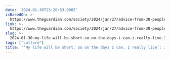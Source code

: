 ```yaml
---
date: '2024-01-30T23:20:53.000Z'
isBasedOn: >-
  https://www.theguardian.com/society/2024/jan/27/advice-from-30-people-who-really-started-living-when-they-found-out-they-were-dying
link: >-
  https://www.theguardian.com/society/2024/jan/27/advice-from-30-people-who-really-started-living-when-they-found-out-they-were-dying
slug: >-
  2024-01-30-my-life-will-be-short-so-on-the-days-i-can-i-really-live-30-dying-peop
tags: ["culture"]
title: '‘My life will be short. So on the days I can, I really live’: 30 dying people'
---
```


